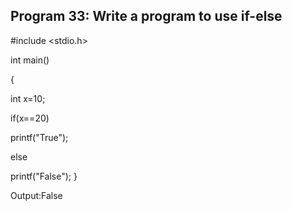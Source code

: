 ## Program 33: Write a program to use if-else
#include <stdio.h>

int main()

{

int x=10;

if(x==20)

printf("True");

else 

printf("False");
}

Output:False
